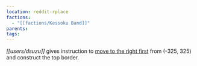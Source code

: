```yaml
---
location: reddit-rplace
factions:
  - "[[factions/Kessoku Band]]"
parents: 
tags: 
---
```

*[[users/dsuzu]]* gives instruction to [move to the right first](https://discord.com/channels/1093664259273130084/1131230952119615600/1131575182587346996) from (-325, 325) and construct the top border.

